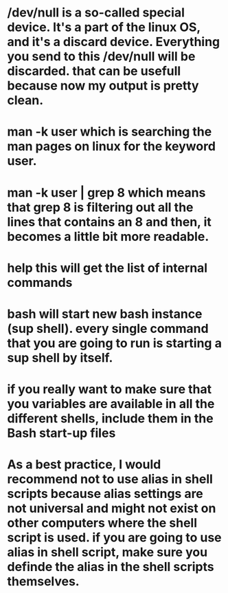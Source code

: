 # /dev/null is a so-called special device. It's a part of the linux OS, and it's a discard device. Everything you send to this /dev/null will be discarded. that can be usefull because now my output is pretty clean.

# man -k user which is searching the man pages on linux for the keyword user.

# man -k user | grep 8 which means that grep 8 is filtering out all the lines that contains an 8 and then, it becomes a little bit more readable.

# help this will get the list of internal commands

# bash will start new bash instance (sup shell). every single command that you are going to run is starting a sup shell by itself.

# if you really want to make sure that you variables are available in all the different shells, include them in the Bash start-up files

# As a best practice, I would recommend not to use alias in shell scripts because alias settings are not universal and might not exist on other computers where the shell script is used. if you are going to use alias in shell script, make sure you definde the alias in the shell scripts themselves.